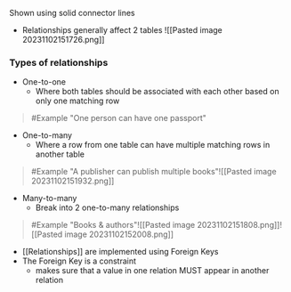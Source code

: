 Shown using solid connector lines
- Relationships generally affect 2 tables
![[Pasted image 20231102151726.png]]
### Types of relationships
- One-to-one
	- Where both tables should be associated with each other based on only one matching row
>	#Example 
>	"One person can have one passport"
- One-to-many
	- Where a row from one table can have multiple matching rows in another table
>	#Example 
>	"A publisher can publish multiple books"![[Pasted image 20231102151932.png]]
- Many-to-many
	- Break into 2 one-to-many relationships
>	#Example 
>	"Books & authors"![[Pasted image 20231102151808.png]]![[Pasted image 20231102152008.png]]

- [[Relationships]] are implemented using Foreign Keys
- The Foreign Key is a constraint
	- makes sure that a value in one relation MUST appear in another relation
